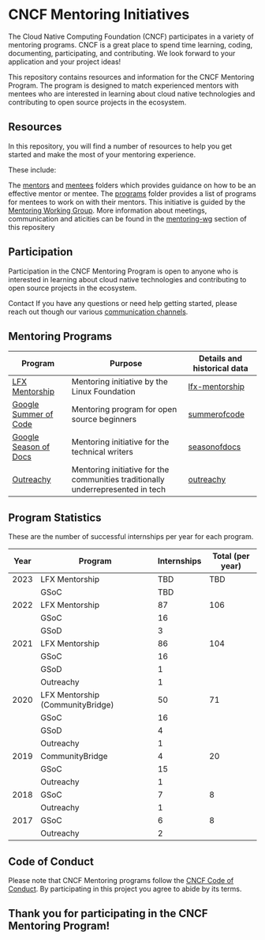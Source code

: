 # CNCF Mentoring Initiatives

The Cloud Native Computing Foundation (CNCF) participates in a variety of mentoring programs. CNCF is a great place to spend time learning, coding, documenting, participating, and contributing. We look forward to your application and your project ideas!

This repository contains resources and information for the CNCF Mentoring Program. The program is designed to match experienced mentors with mentees who are interested in learning about cloud native technologies and contributing to open source projects in the ecosystem.

## Resources
In this repository, you will find a number of resources to help you get started and make the most of your mentoring experience. 

These include:

The [mentors](/mentors#readme) and [mentees](mentees#readme) folders which provides guidance on how to be an effective mentor or mentee.
The [programs](/programs#readme) folder provides a list of programs for mentees to work on with their mentors.
This initiative is guided by the [Mentoring Working Group](/mentoring-wg#readme). More information about meetings, communication and aticities can be found in the  [mentoring-wg](/mentoring-wg#readme) section of this repositery

## Participation
Participation in the CNCF Mentoring Program is open to anyone who is interested in learning about cloud native technologies and contributing to open source projects in the ecosystem.

Contact
If you have any questions or need help getting started, please reach out though our various [communication channels](/mentoring-wg/communications.md).

## Mentoring Programs

| Program                                                                | Purpose                                                                         | Details and historical data                |
|------------------------------------------------------------------------|---------------------------------------------------------------------------------| ------------------------------------------ |
| [LFX Mentorship](https://mentorship.lfx.linuxfoundation.org)           | Mentoring initiative by the Linux Foundation                                    | [lfx-mentorship](/programs/lfx-mentorship#readme) |
| [Google Summer of Code](https://summerofcode.withgoogle.com/)          | Mentoring program for open source beginners                                     | [summerofcode](/programs/summerofcode#readme) |
| [Google Season of Docs](https://developers.google.com/season-of-docs)  | Mentoring initiative for the technical writers                                  | [seasonofdocs](/programs/seasonofdocs#readme)     |
| [Outreachy](https://www.outreachy.org)                                 | Mentoring initiative for the communities traditionally underrepresented in tech | [outreachy](/programs/outreachy#readme)           |

## Program Statistics

These are the number of successful internships per year for each program.

| Year | Program                          | Internships | Total (per year) |
|------|----------------------------------|-------------|------------------|
| 2023 | LFX Mentorship                   | TBD         | TBD              |
|      | GSoC                             | TBD         |                  |
| 2022 | LFX Mentorship                   | 87          | 106              |
|      | GSoC                             | 16          |                  |
|      | GSoD                             | 3           |                  |
| 2021 | LFX Mentorship                   | 86          | 104              |
|      | GSoC                             | 16          |                  |
|      | GSoD                             | 1           |                  |
|      | Outreachy                        | 1           |                  |
| 2020 | LFX Mentorship (CommunityBridge) | 50          | 71               |
|      | GSoC                             | 16          |                  |
|      | GSoD                             | 4           |                  |
|      | Outreachy                        | 1           |                  |
| 2019 | CommunityBridge                  | 4           | 20               |
|      | GSoC                             | 15          |                  |
|      | Outreachy                        | 1           |                  |
| 2018 | GSoC                             | 7           | 8                |
|      | Outreachy                        | 1           |                  |
| 2017 | GSoC                             | 6           | 8                |
|      | Outreachy                        | 2           |                  |


## Code of Conduct

Please note that CNCF Mentoring programs follow the [CNCF Code of Conduct](https://github.com/cncf/foundation/blob/master/code-of-conduct.md). By participating in this project you agree to abide by its terms.

## Thank you for participating in the CNCF Mentoring Program!

